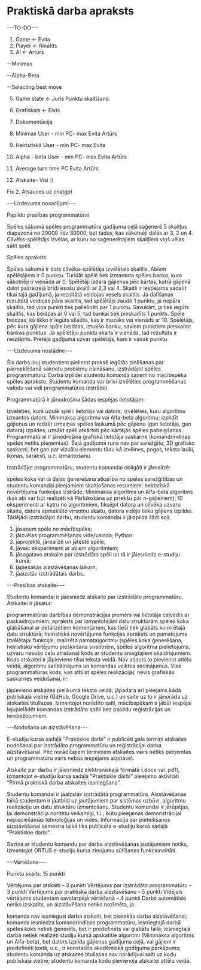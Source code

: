 # Praktiskā darba apraksts
---TO-DO---
1. Game <- Evita
2. Player <- Rinalds
3. AI <- Artūrs

  --Minimax
  
  --Alpha-Beta
  
  --Selecting best move 
  
5. Game state <- Juris
   Punktu skaitīšana.
7. Grafiskais <- Elvis
8. Dokumentācija

2. Minimax User - min PC- max Evita Artūrs
3. Heiristiskā User - min PC- max Evita
4. Alpha - beta User - min PC- max Evita Artūrs
8. Average turn time PC Evita Artūrs
12. Atskaite- Visi :)

Fix
2. Atsauces uz chatgpt

   

---Uzdevuma nosacījumi---

Papildu prasības programmatūrai

Spēles sākumā spēles programmatūra gadījuma ceļā saģenerē 5 skaitļus diapazonā no 20000 līdz 30000, bet tādus, kas sākotnēji dalās ar 3, 2 un 4. Cilvēks-spēlētājs izvēlas, ar kuru no saģenerētajiem skaitļiem viņš vēlas sākt spēli.

Spēles apraksts

Spēles sākumā ir dots cilvēka-spēlētāja izvēlētais skaitlis. Abiem spēlētājiem ir 0 punktu. Turklāt spēlē tiek izmantota spēles banka, kura sākotnēji ir vienāda ar 0. Spēlētāji izdara gājienus pēc kārtas, katrā gājienā dalot pašreizējā brīdī esošu skaitli ar 2,3 vai 4. Skaitli ir iespējams sadalīt tikai tajā gadījumā, ja rezultātā veidojas vesels skaitlis. Ja dalīšanas rezultātā veidojas pāra skaitlis, tad spēlētājs zaudē 1 punktu, ja nepāra skaitlis, tad viņa punkti tiek palielināti par 1 punktu. Savukārt, ja tiek iegūts skaitlis, kas beidzas ar 0 vai 5, tad bankai tiek pieskaitīts 1 punkts. Spēle beidzas, kā tikko ir iegūts skaitlis, kas ir mazāks vai vienāds ar 10. Spēlētājs, pēc kura gājiena spēle beidzas, iztukšo banku, saviem punktiem pieskaitot bankas punktus. Ja spēlētāju punktu skaits ir vienāds, tad rezultāts ir neizšķirts. Pretējā gadījumā uzvar spēlētājs, kam ir vairāk punktu.

---Uzdevuma nostādne---

Šis darbs ļauj studentiem pielietot praksē iegūtās zināšanas par pārmeklēšanā sakņotu problēmu risināšanu, izstrādājot spēles programmatūru. Darba izpildei studentu komanda saņem no mācībspēka spēles aprakstu. Studentu komanda var brīvi izvēlēties programmēšanas valodu vai vidi programmatūras izstrādei.

Programmatūrā ir jānodrošina šādas iespējas lietotājam: 

izvēlēties, kurš uzsāk spēli: lietotājs vai dators;
izvēlēties, kuru algoritmu izmantos dators: Minimaksa algoritmu vai Alfa-beta algoritmu;
izpildīt gājienus un redzēt izmaiņas spēles laukumā pēc gājienu (gan lietotāja, gan datora) izpildes;
uzsākt spēli atkārtoti pēc kārtējās spēles pabeigšanas.
Programmatūrai ir jānodrošina grafiskā lietotāja saskarne (komandrindiņas spēles netiks pieņemtas). Šajā gadījumā runa nav par sarežģītu, 3D grafisko saskarni, bet gan par vizuālu elementu tādu kā izvēlnes, pogas, teksta lauki, ikonas, saraksti, u.c. izmantošanu. 

Izstrādājot programmatūru, studentu komandai obligāti ir jārealizē:

spēles koka vai tā daļas ģenerēšana atkarībā no spēles sarežģītības un studentu komandai pieejamiem skaitļošanas resursiem;
heiristiskā novērtējuma funkcijas izstrāde;
Minimaksa algoritms un Alfa-beta algoritms (kas abi var būt realizēti kā Pārlūkošana uz priekšu pār n-gājieniem);
10 eksperimenti ar katru no algoritmiem, fiksējot datora un cilvēka uzvaru skaitu, datora apmeklēto virsotņu skaitu, datora vidējo laiku gājiena izpildei.
Tādējādi izstrādājot darbu, studentu komandai ir jāizpilda šādi soļi:

1. jāsaņem spēle no mācībspēka;
2. jāizvēlas programmēšanas vide/valoda; Python
3. jāprojektē, jārealizē un jātestē spēle;
4. jāveic eksperimenti ar abiem algoritmiem;
5. jāsagatavo atskaite par izstrādāto spēli un tā ir jāiesniedz e-studiju kursā;
6. jāpiesakās aizstāvēšanas laikam;
7. jāaizstāv izstrādātais darbs.

---Prasības atskaitei---

Studentu komandai ir jāiesniedz atskaite par izstrādāto programmatūru. Atskaitei ir jāsatur:

programmatūras darbības demonstrācijas piemērs vai lietotāja ceļvedis ar paskaidrojumiem; 
apraksts par izmantotajām datu struktūrām spēles koka glabāšanai ar detalizētiem komentāriem, kas tieši tiek glabāts konkrētajā datu struktūrā; 
heiristiskā novērtējuma funkcijas apraksts un pamatojums izvēlētajai funkcijai; 
realizēto pamatalgoritmu (spēles koka ģenerēšana, heiristisko vērtējumu piešķiršana virsotnēm, spēles algoritma pielietojums, uzvaru nesošo ceļu atrašana) kods ar studentu sniegtajiem skaidrojumiem. Kods atskaitei ir jāpievieno tikai teksta veidā. Nav atļauts to pievienot attēlu veidā;
algoritmu salīdzinājums un komandas veiktos secinājumus.
Viss programmatūras kods, kas atbilst spēles realizācijai, nevis grafiskās saskarnes veidošanai, ir:

jāpievieno atskaites pielikumā teksta veidā;
jāpadara arī pieejams kādā publiskajā vietnē (GitHub, Google Drive, u.c.) un saite uz to ir jānorāda uz atskaites titullapas. Izmantojot norādīto saiti, mācībspēkam ir jābūt iespējai lejupielādēt komandas izstrādāto spēli bez papildu reģistrācijas un ierobežojumiem.

---Nodošana un aizstāvēšana---

E-studiju kursa sadaļā “Praktiskie darbi” ir publicēti gala termiņi atskaites nodošanai par izstrādāto programmatūru un reģistrācijai darba aizstāvēšanai. Pēc norādītajiem termiņiem atskaites vairs netiks pieņemtas un programmatūru vairs nebūs iespējams aizstāvēt.

Atskaite par darbu ir jāiesniedz elektroniskajā formātā (.docx vai .pdf), izmantojot e-studiju kursā sadaļā “Praktiskie darbi” pieejamo aktivitāti “Pirmā praktiskā darba atskaites iesniegšana”. 

Studentu komandai ir jāaizstāv izstrādātā programmatūra. Aizstāvēšanas laikā studentam ir jāatbild uz jautājumiem par sistēmas uzbūvi, algoritmu realizāciju un datu struktūru izmantošanu. Studentu komandai ir jārūpējas, lai demonstrācija noritētu veiksmīgi, t.i., būtu pieejamas demonstrācijai nepieciešamās tehnoloģijas un vides. Informācija par pieteikšanos aizstāvēšanai semestra laikā tiks publicēta e-studiju kursā sadaļā “Praktiskie darbi”.

Saziņa ar studentu komandu par darba aizstāvēšanas jautājumiem notiks, izmantojot ORTUS e-studiju kursa ziņojumu sūtīšanas funkcionalitāti.

---Vērtēšana---

Punktu skaits:     15 punkti

Vērtējums par atskaiti – 3 punkti
Vērtējums par izstrādāto programmatūru – 3 punkti
Vērtējums par praktiskā darba aizstāvēšanu – 5 punkti
Vidējais vērtējums studentam savstarpējā vērtēšanā – 4 punkti
Darbs automātiski netiks izskatīts, un aizstāvēšana netiks nozīmēta, ja:

komanda nav iesniegusi darba atskaiti, bet piesakās darba aizstāvēšanai;
komanda iesniedza komandrindiņas programmatūru;
iesniegtajā darbā spēles koks netiek ģenerēts, bet ir predefinēts vai glabāts failā;
iesniegtajā darbā netiek realizēti studiju kursā apskatītie algoritmi (Minimaksa algoritms un Alfa-beta), bet dators izpilda gājienus gadījuma ceļā, vai gājieni ir predefinēti kodā, u.c.;
ir konstatēts akadēmiskā godīguma pārkāpums;
studentu komanda uz atskaites titullapas nav norādījusi saiti uz kodu publiskajā vietnē;
studentu komanda kodu pievienoja atskaitei attēlu veidā.
